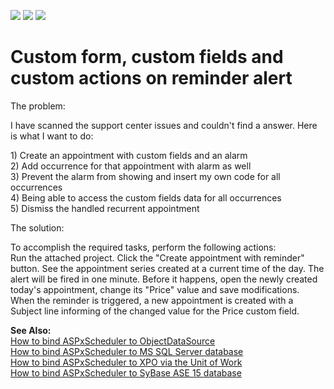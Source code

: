<!-- default badges list -->
![](https://img.shields.io/endpoint?url=https://codecentral.devexpress.com/api/v1/VersionRange/128545606/10.1.4%2B)
[![](https://img.shields.io/badge/Open_in_DevExpress_Support_Center-FF7200?style=flat-square&logo=DevExpress&logoColor=white)](https://supportcenter.devexpress.com/ticket/details/E344)
[![](https://img.shields.io/badge/📖_How_to_use_DevExpress_Examples-e9f6fc?style=flat-square)](https://docs.devexpress.com/GeneralInformation/403183)
<!-- default badges end -->
# Custom form, custom fields and custom actions on reminder alert


<p>The problem:</p><p>I have scanned the support center issues and couldn't find a answer. Here is what I want to do:</p><p>1) Create an appointment with custom fields and an alarm<br />
2) Add occurrence for that appointment with alarm as well<br />
3) Prevent the alarm from showing and insert my own code for all occurrences<br />
4) Being able to access the custom fields data for all occurrences<br />
5) Dismiss the handled recurrent appointment</p><p>The solution:</p><p>To accomplish the required tasks, perform the following actions:<br />
Run the attached project. Click the "Create appointment with reminder" button. See the appointment series created at a current time of the day. The alert will be fired in one minute. Before it happens, open the newly created today's appointment, change its "Price" value and save modifications. When the reminder is triggered, a new appointment is created with a Subject line informing of the changed value for the Price custom field.</p><p><strong>See Also:</strong><br />
<a href="https://www.devexpress.com/Support/Center/p/K18043">How to bind ASPxScheduler to ObjectDataSource</a><br />
<a href="https://www.devexpress.com/Support/Center/p/E215">How to bind ASPxScheduler to MS SQL Server database</a><br />
<a href="https://www.devexpress.com/Support/Center/p/E261">How to bind ASPxScheduler to XPO via the Unit of Work</a><br />
<a href="https://www.devexpress.com/Support/Center/p/E409">How to bind ASPxScheduler to SyBase ASE 15 database</a></p>

<br/>


